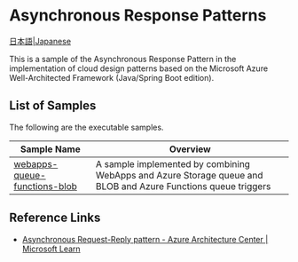 # Asynchronous Response Patterns

[日本語|Japanese](./README_ja.md)

This is a sample of the Asynchronous Response Pattern in the implementation of cloud design patterns based on the Microsoft Azure Well-Architected Framework (Java/Spring Boot edition).

## List of Samples

The following are the executable samples.

| Sample Name                                                              | Overview                                                                                                      |
| ------------------------------------------------------------------------ | ------------------------------------------------------------------------------------------------------------- |
| [webapps-queue-functions-blob](./webapps-queue-functions-blob/README.md) | A sample implemented by combining WebApps and Azure Storage queue and BLOB and Azure Functions queue triggers |

## Reference Links

- [Asynchronous Request-Reply pattern - Azure Architecture Center | Microsoft Learn](https://learn.microsoft.com/en-us/azure/architecture/patterns/async-request-reply)